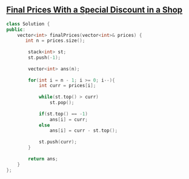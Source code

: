 ## [Final Prices With a Special Discount in a Shop](https://leetcode.com/problems/final-prices-with-a-special-discount-in-a-shop/) 

```cpp
class Solution {
public:
    vector<int> finalPrices(vector<int>& prices) {
       int n = prices.size();
        
        stack<int> st;
        st.push(-1);
        
        vector<int> ans(n);
        
        for(int i = n - 1; i >= 0; i--){
            int curr = prices[i];
            
            while(st.top() > curr)
                st.pop();
            
            if(st.top() == -1)
                ans[i] = curr;
            else 
                ans[i] = curr - st.top();
            
            st.push(curr);
        }
        
        return ans;
    }
};

```
